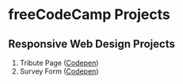 # freeCodeCamp Projects
## Responsive Web Design Projects
1) Tribute Page ([Codepen](https://codepen.io/sesamhu/pen/PoPOMap))
2) Survey Form ([Codepen](https://codepen.io/sesamhu/pen/vYNaBBQ))